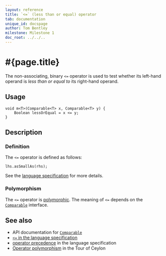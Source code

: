 ```yaml
---
layout: reference
title: `<=` (less than or equal) operator
tab: documentation
unique_id: docspage
author: Tom Bentley
milestone: Milestone 1
doc_root: ../../..
---
```


# #{page.title}

The non-associating, binary `<=` operator is used to test whether its left-hand 
operand is *less than or equal to* its right-hand operand.

## Usage 

    void m<T>(Comparable<T> x, Comparable<T> y) {
        Boolean lessOrEqual = x <= y;
    }

## Description

### Definition

The `<=` operator is defined as follows:

<!-- no-check -->
    lhs.asSmallAs(rhs);

See the [language specification](#{page.doc_root}/#{site.urls.spec_relative}#equalitycomparison) for more details.

### Polymorphism

The `<=` operator is [polymorphic](#{page.doc_root}/reference/operator/operator-polymorphism). 
The meaning of `<=` depends on the 
[`Comparable`](#{page.doc_root}/api/ceylon/language/interface_Comparable.html) interface.

## See also

* API documentation for [`Comparable`](#{page.doc_root}/api/ceylon/language/interface_Comparable.html)
* [`<=` in the language specification](#{page.doc_root}/#{site.urls.spec_relative}#equalitycomparison)
* [operator precedence](#{page.doc_root}/#{site.urls.spec_relative}#operatorprecedence) in the 
  language specification
* [Operator polymorphism](#{page.doc_root}/tour/language-module/#operator_polymorphism) 
  in the Tour of Ceylon

